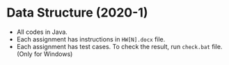 # Data Structure (2020-1)

- All codes in Java.
- Each assignment has instructions in `HW[N].docx` file.
- Each assignment has test cases. To check the result, run `check.bat` file. (Only for Windows)
